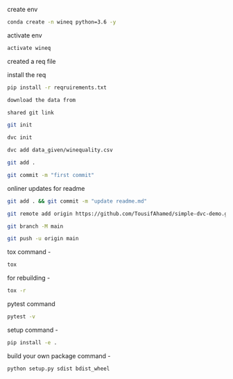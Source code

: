 create env
```bash
conda create -n wineq python=3.6 -y
```

activate env
```bash
activate wineq
```
created a req file

install the req
```bash
pip install -r reqruirements.txt
```

```bash
download the data from 
```

```bash
shared git link 
```

```bash
git init
```

```bash
dvc init
```

```bash
dvc add data_given/winequality.csv
```

```bash
git add . 
```

```bash
git commit -m "first commit"
```

onliner updates for readme
```bash
git add . && git commit -m "update readme.md"
```

```bash
git remote add origin https://github.com/TousifAhamed/simple-dvc-demo.git
```
```bash
git branch -M main
```
```bash
git push -u origin main
```
tox command - 
```bash
tox
```
for rebuilding -
```bash
tox -r
```

pytest command
```bash
pytest -v
```

setup command -
```bash
pip install -e .
```

build your own package command - 
```bash
python setup.py sdist bdist_wheel
```


